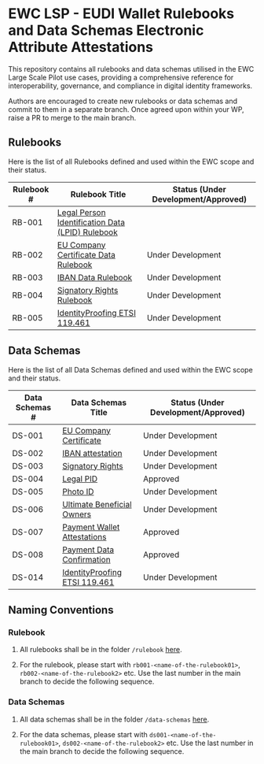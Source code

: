 # EWC LSP - EUDI Wallet Rulebooks and Data Schemas Electronic Attribute Attestations

This repository contains all rulebooks and data schemas utilised in the EWC Large Scale Pilot use cases, providing a comprehensive reference for interoperability, governance, and compliance in digital identity frameworks.

Authors are encouraged to create new rulebooks or data schemas and commit to them in a separate branch. Once agreed upon within your WP, raise a PR to merge to the main branch.

## Rulebooks

Here is the list of all Rulebooks defined and used within the EWC scope and their status.

| **Rulebook #** | **Rulebook Title**                                                                                       | **Status (Under Development/Approved)** |
| -------------- | -------------------------------------------------------------------------------------------------------- | --------------------------------------- |
| RB-001         | [Legal Person Identification Data (LPID) Rulebook](/rulebooks/rb001-legal-person-identification-data.md) |                                         |
| RB-002         | [EU Company Certificate Data Rulebook](/rulebooks/rb002_eu_company_certificate.md)                       |      Under Development                  |
| RB-003         | [IBAN Data Rulebook](/rulebooks/rb003_IBAN_attestation.md)                                               |      Under Development                  |
| RB-004         | [Signatory Rights Rulebook](/rulebooks/rb004_signatory_rights.md)                                        |      Under Development                  |
| RB-005         | [IdentityProofing ETSI 119.461](/rulebooks/rb005_idproofing-etsi461.md)                                        |      Under Development                  |

## Data Schemas

Here is the list of all Data Schemas defined and used within the EWC scope and their status.

| **Data Schemas #** | **Data Schemas Title**                                                                        | **Status (Under Development/Approved)** |
| ------------------ | --------------------------------------------------------------------------------------------- | --------------------------------------- |
| DS-001             | [EU Company Certificate](/data-schemas/ds001-eu-company-certificate.json)                     | Under Development                       |
| DS-002             | [IBAN attestation](/data-schemas/ds002-iban-attestation.json)                                 | Under Development                       |
| DS-003             | [Signatory Rights](/data-schemas/ds003-signatory-rights-attestation.json)                     | Under Development                       |
| DS-004             | [Legal PID](/data-schemas/ds004-legal-person-identification-data.json)                        | Approved                                |
| DS-005             | [Photo ID](/data-schemas/ds005-photo-id-travel-document.json)                                 | Under Development                       |
| DS-006             | [Ultimate Beneficial Owners](/data-schemas/ds006-ultimate-beneficial-owners-attestation.json) | Under Development                       |
| DS-007             | [Payment Wallet Attestations](/data-schemas/ds007-payment-wallet-attestation.json)            | Approved                                |
| DS-008             | [Payment Data Confirmation ](/data-schemas/ds008-payment-data-confirmation.json)              | Approved                                |
| DS-014             | [IdentityProofing ETSI 119.461 ](/data-schemas/ds014-idproofing-etsi461.json)              | Under Development                                |

## Naming Conventions

### Rulebook

1. All rulebooks shall be in the folder `/rulebook` [here](/rulebooks).

2. For the rulebook, please start with `rb001-<name-of-the-rulebook01>`, `rb002-<name-of-the-rulebook2>` etc. Use the last number in the main branch to decide the following sequence.

### Data Schemas

1. All data schemas shall be in the folder `/data-schemas` [here](/data-schemas).

2. For the data schemas, please start with `ds001-<name-of-the-rulebook01>`, `ds002-<name-of-the-rulebook2>` etc. Use the last number in the main branch to decide the following sequence.
